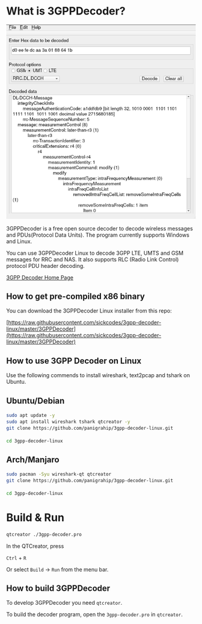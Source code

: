 What is 3GPPDecoder?
=====================

![3GPPDecoder Linux Build](/3gpp-decoder-linux.png?raw=true "3GPPDecoder Linux Build")

3GPPDecoder is a free open source decoder to decode wireless messages and PDUs(Protocol Data Units). The program currently supports Windows and Linux.

You can use 3GPPDecoder Linux to decode 3GPP LTE, UMTS and GSM messages for RRC and NAS. It also supports RLC (Radio Link Control) protocol PDU header decoding.

[3GPP Decoder Home Page](http://www.3glteinfo.com/3gpp-decoder/)

## How to get pre-compiled x86 binary

You can download the 3GPPDecoder Linux installer from this repo:

[https://raw.githubusercontent.com/sickcodes/3gpp-decoder-linux/master/3GPPDecoder](https://raw.githubusercontent.com/sickcodes/3gpp-decoder-linux/master/3GPPDecoder)


## How to use 3GPP Decoder on Linux

Use the following commends to install wireshark, text2pcap and tshark on Ubuntu.

## Ubuntu/Debian
```bash
sudo apt update -y
sudo apt install wireshark tshark qtcreator -y
git clone https://github.com/panigrahip/3gpp-decoder-linux.git

cd 3gpp-decoder-linux
```
## Arch/Manjaro
```bash
sudo pacman -Syu wireshark-qt qtcreator
git clone https://github.com/panigrahip/3gpp-decoder-linux.git

cd 3gpp-decoder-linux
```

# Build & Run

```bash
qtcreator ./3gpp-decoder.pro
```
In the QTCreator, press

`Ctrl` + `R`

Or select `Build` -> `Run` from the menu bar.


## How to build 3GPPDecoder

To develop 3GPPDecoder you need `qtcreator`.

To build the decoder program, open the `3gpp-decoder.pro` in `qtcreator`.
